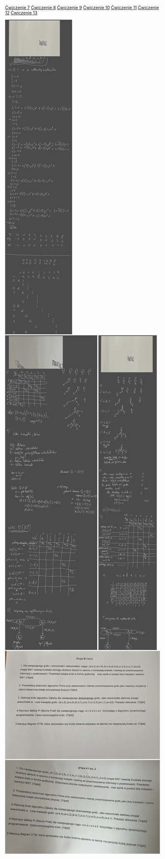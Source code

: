 [Ćwiczenie 7](Notatki/Semestr%204/Algorytmy%20i%20złożoność%20obliczeniowa/Ćwiczenia/Ćwiczenie%207/Ćwiczenie%207.md)
[Ćwiczenie 8](Notatki/Semestr%204/Algorytmy%20i%20złożoność%20obliczeniowa/Ćwiczenia/Ćwiczenie%208/Ćwiczenie%208.md)
[Ćwiczenie 9](Notatki/Semestr%204/Algorytmy%20i%20złożoność%20obliczeniowa/Ćwiczenia/Ćwiczenie%209/Ćwiczenie%209.md)
[Ćwiczenie 10](Notatki/Semestr%204/Algorytmy%20i%20złożoność%20obliczeniowa/Ćwiczenia/Ćwiczenie%2010/Ćwiczenie%2010.md)
[Ćwiczenie 11](Notatki/Semestr%204/Algorytmy%20i%20złożoność%20obliczeniowa/Ćwiczenia/Ćwiczenie%2011/Ćwiczenie%2011.md)
[Ćwiczenie 12](Notatki/Semestr%204/Algorytmy%20i%20złożoność%20obliczeniowa/Ćwiczenia/Ćwiczenie%2012/Ćwiczenie%2012.md)
[Ćwiczenie 13](Notatki/Semestr%204/Algorytmy%20i%20złożoność%20obliczeniowa/Ćwiczenia/Ćwiczenie%2013/Ćwiczenie%2013.md)





![](/Notatki/Semestr%204/Algorytmy%20i%20złożoność%20obliczeniowa/Ćwiczenia/Kolokwium%202/Drawing%202024-06-22%2014.37.23.excalidraw.svg)
![](/Notatki/Semestr%204/Algorytmy%20i%20złożoność%20obliczeniowa/Ćwiczenia/Kolokwium%202/Drawing%202024-06-22%2014.37.30.excalidraw.svg)
![](Notatki/Semestr%204/Algorytmy%20i%20złożoność%20obliczeniowa/Ćwiczenia/Kolokwium%202/Drawing%202024-06-24%2008.37.34.excalidraw.svg)
![](Notatki/Semestr%204/Algorytmy%20i%20złożoność%20obliczeniowa/Ćwiczenia/Kolokwium%202/Pasted%20Image%2020240622143727_318.jpg)
![](Notatki/Semestr%204/Algorytmy%20i%20złożoność%20obliczeniowa/Ćwiczenia/Kolokwium%202/Pasted%20Image%2020240622143747_895.png)
